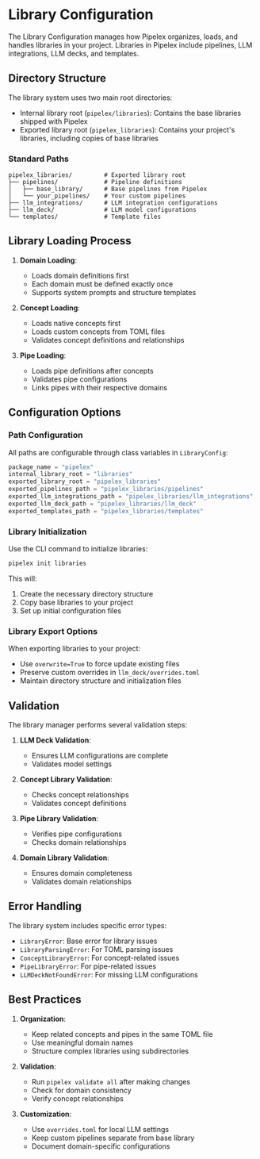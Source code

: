 # Library Configuration

The Library Configuration manages how Pipelex organizes, loads, and handles libraries in your project. Libraries in Pipelex include pipelines, LLM integrations, LLM decks, and templates.

## Directory Structure

The library system uses two main root directories:

- Internal library root (`pipelex/libraries`): Contains the base libraries shipped with Pipelex
- Exported library root (`pipelex_libraries`): Contains your project's libraries, including copies of base libraries

### Standard Paths

```
pipelex_libraries/         # Exported library root
├── pipelines/             # Pipeline definitions
│   ├── base_library/      # Base pipelines from Pipelex
│   └── your_pipelines/    # Your custom pipelines
├── llm_integrations/      # LLM integration configurations
├── llm_deck/              # LLM model configurations
└── templates/             # Template files
```

## Library Loading Process

1. **Domain Loading**:

    - Loads domain definitions first
    - Each domain must be defined exactly once
    - Supports system prompts and structure templates

2. **Concept Loading**:

    - Loads native concepts first
    - Loads custom concepts from TOML files
    - Validates concept definitions and relationships

3. **Pipe Loading**:

    - Loads pipe definitions after concepts
    - Validates pipe configurations
    - Links pipes with their respective domains

## Configuration Options

### Path Configuration

All paths are configurable through class variables in `LibraryConfig`:

```python
package_name = "pipelex"
internal_library_root = "libraries"
exported_library_root = "pipelex_libraries"
exported_pipelines_path = "pipelex_libraries/pipelines"
exported_llm_integrations_path = "pipelex_libraries/llm_integrations"
exported_llm_deck_path = "pipelex_libraries/llm_deck"
exported_templates_path = "pipelex_libraries/templates"
```

### Library Initialization

Use the CLI command to initialize libraries:
```bash
pipelex init libraries
```

This will:

1. Create the necessary directory structure
2. Copy base libraries to your project
3. Set up initial configuration files

### Library Export Options

When exporting libraries to your project:

- Use `overwrite=True` to force update existing files
- Preserve custom overrides in `llm_deck/overrides.toml`
- Maintain directory structure and initialization files

## Validation

The library manager performs several validation steps:

1. **LLM Deck Validation**:

    - Ensures LLM configurations are complete
    - Validates model settings

2. **Concept Library Validation**:

    - Checks concept relationships
    - Validates concept definitions

3. **Pipe Library Validation**:

    - Verifies pipe configurations
    - Checks domain relationships

4. **Domain Library Validation**:

    - Ensures domain completeness
    - Validates domain relationships

## Error Handling

The library system includes specific error types:

- `LibraryError`: Base error for library issues
- `LibraryParsingError`: For TOML parsing issues
- `ConceptLibraryError`: For concept-related issues
- `PipeLibraryError`: For pipe-related issues
- `LLMDeckNotFoundError`: For missing LLM configurations

## Best Practices

1. **Organization**:

    - Keep related concepts and pipes in the same TOML file
    - Use meaningful domain names
    - Structure complex libraries using subdirectories

2. **Validation**:

    - Run `pipelex validate all` after making changes
    - Check for domain consistency
    - Verify concept relationships

3. **Customization**:

    - Use `overrides.toml` for local LLM settings
    - Keep custom pipelines separate from base library
    - Document domain-specific configurations
